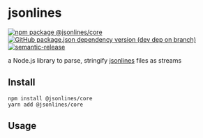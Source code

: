 # jsonlines

[![npm package @jsonlines/core](https://img.shields.io/npm/v/@jsonlines/core?style=flat-square)](http://npm.im/@jsonlines/core)
[![GitHub package.json dependency version (dev dep on branch)](https://img.shields.io/github/package-json/dependency-version/EqualMa/jsonlines/dev/typescript?style=flat-square)]()
[![semantic-release](https://img.shields.io/badge/%20%20%F0%9F%93%A6%F0%9F%9A%80-semantic--release-e10079.svg?style=flat-square)](https://github.com/semantic-release/semantic-release)

a Node.js library to parse, stringify [jsonlines](http://jsonlines.org/) files as streams

## Install

```shell
npm install @jsonlines/core
yarn add @jsonlines/core
```

## Usage
